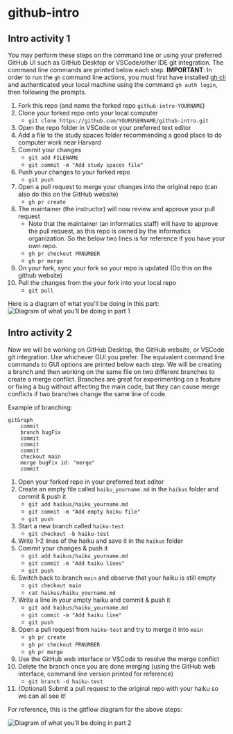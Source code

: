# github-intro


## Intro activity 1

You may perform these steps on the command line or using your preferred GitHub UI such as GitHub Desktop or VSCode/other IDE git integration. The command line commands are printed below each step. **IMPORTANT**: In order to run the `gh` command line actions, you must first have installed [gh cli](https://cli.github.com) and authenticated your local machine using the command `gh auth login`, then following the prompts. 

1. Fork this repo (and name the forked repo `github-intro-YOURNAME`)
2. Clone your forked repo onto your local computer
    * `git clone https://github.com/YOURUSERNAME/github-intro.git`
3. Open the repo folder in VSCode or your preferred text editor
4. Add a file to the study spaces folder recommending a good place to do computer work near Harvard
5. Commit your changes
    * `git add FILENAME`
    * `git commit -m "Add study spaces file"`
6. Push your changes to your forked repo
    * `git push`
7. Open a pull request to merge your changes into the original repo (can also do this on the GitHub website)
    * `gh pr create`
8. The maintainer (the instructor) will now review and approve your pull request
    * Note that the maintainer (an informatics staff) will have to approve the pull request, as this repo is owned by the informatics organization. So the below two lines is for reference if you have your own repo.
    * `gh pr checkout PRNUMBER`
    * `gh pr merge`
9. On your fork, sync your fork so your repo is updated (Do this on the github website)
10. Pull the changes from the your fork into your local repo
    * `git pull`

Here is a diagram of what you'll be doing in this part:
![Diagram of what you'll be doing in part 1](/img/Slide6.png)


## Intro activity 2

Now we will be working on GitHub Desktop, the GitHub website, or VSCode git integration. Use whichever GUI you prefer. The equivalent command line commands to GUI options are printed below each step. We will be creating a branch and then working on the same file on two different branches to create a merge conflict. Branches are great for experimenting on a feature or fixing a bug without affecting the main code, but they can cause merge conflicts if two branches change the same line of code.

Example of branching:

```mermaid
gitGraph
    commit
    branch bugFix
    commit
    commit
    commit
    checkout main
    merge bugFix id: "merge"
    commit
```

1. Open your forked repo in your preferred text editor
2. Create an empty file called `haiku_yourname.md` in the `haikus` folder and commit & push it
    * `git add haikus/haiku_yourname.md`
    * `git commit -m "Add empty haiku file"`
    * `git push`
3. Start a new branch called `haiku-test`
    * `git checkout -b haiku-test`
4. Write 1-2 lines of the haiku and save it in the `haikus` folder
5. Commit your changes & push it
    * `git add haikus/haiku_yourname.md`
    * `git commit -m "Add haiku lines"`
    * `git push`
6. Switch back to branch `main` and observe that your haiku is still empty
    * `git checkout main`
    * `cat haikus/haiku_yourname.md`
7. Write a line in your empty haiku and commit & push it
    * `git add haikus/haiku_yourname.md`
    * `git commit -m "Add haiku line"`
    * `git push`
8. Open a pull request from `haiku-test` and try to merge it into `main`
    * `gh pr create`
    * `gh pr checkout PRNUMBER`
    * `gh pr merge`
9. Use the GitHub web interface or VSCode to resolve the merge conflict
10. Delete the branch once you are done merging (using the GitHub web interface, command line version printed for reference)
    * `git branch -d haiku-test`
11. (Optional) Submit a pull request to the original repo with your haiku so we can all see it!

For reference, this is the gitflow diagram for the above steps:

![Diagram of what you'll be doing in part 2](/img/Slide7.png)